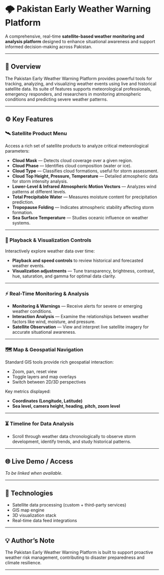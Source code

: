 # 🌩️ Pakistan Early Weather Warning Platform  

A comprehensive, real-time **satellite-based weather monitoring and analysis platform** designed to enhance situational awareness and support informed decision-making across Pakistan.  

---

## 📌 Overview  
The Pakistan Early Weather Warning Platform provides powerful tools for tracking, analyzing, and visualizing weather events using live and historical satellite data. Its suite of features supports meteorological professionals, emergency responders, and researchers in monitoring atmospheric conditions and predicting severe weather patterns.  

---

## ⚙ Key Features  

### 🛰️ Satellite Product Menu  
Access a rich set of satellite products to analyze critical meteorological parameters:  
- **Cloud Mask** — Detects cloud coverage over a given region.  
- **Cloud Phase** — Identifies cloud composition (water or ice).  
- **Cloud Type** — Classifies cloud formations, useful for storm assessment.  
- **Cloud Top Height, Pressure, Temperature** — Detailed atmospheric data for storm intensity analysis.  
- **Lower-Level & Infrared Atmospheric Motion Vectors** — Analyzes wind patterns at different levels.  
- **Total Precipitable Water** — Measures moisture content for precipitation prediction.  
- **Tropopause Folding** — Indicates atmospheric stability affecting storm formation.  
- **Sea Surface Temperature** — Studies oceanic influence on weather systems.  

---

### 🎥 Playback & Visualization Controls  
Interactively explore weather data over time:  
- **Playback and speed controls** to review historical and forecasted weather events.  
- **Visualization adjustments** — Tune transparency, brightness, contrast, hue, saturation, and gamma for optimal data clarity.  

---

### ⚡ Real-Time Monitoring & Analysis  
- **Monitoring & Warnings** — Receive alerts for severe or emerging weather conditions.  
- **Interaction Analysis** — Examine the relationships between weather factors like wind, moisture, and pressure.  
- **Satellite Observation** — View and interpret live satellite imagery for accurate situational awareness.  

---

### 🗺️ Map & Geospatial Navigation  
Standard GIS tools provide rich geospatial interaction:  
- Zoom, pan, reset view  
- Toggle layers and map overlays  
- Switch between 2D/3D perspectives  

Key metrics displayed:  
- **Coordinates (Longitude, Latitude)**  
- **Sea level, camera height, heading, pitch, zoom level**  

---

### ⏳ Timeline for Data Analysis  
- Scroll through weather data chronologically to observe storm development, identify trends, and study historical patterns.

---

## 🌐 Live Demo / Access  
_To be linked when available._  

---

## 📌 Technologies  
- Satellite data processing (custom + third-party services)  
- GIS map engine  
- 3D visualization stack  
- Real-time data feed integrations  

---

## 💡 Author’s Note  
The Pakistan Early Weather Warning Platform is built to support proactive weather risk management, contributing to disaster preparedness and climate resilience.  

---